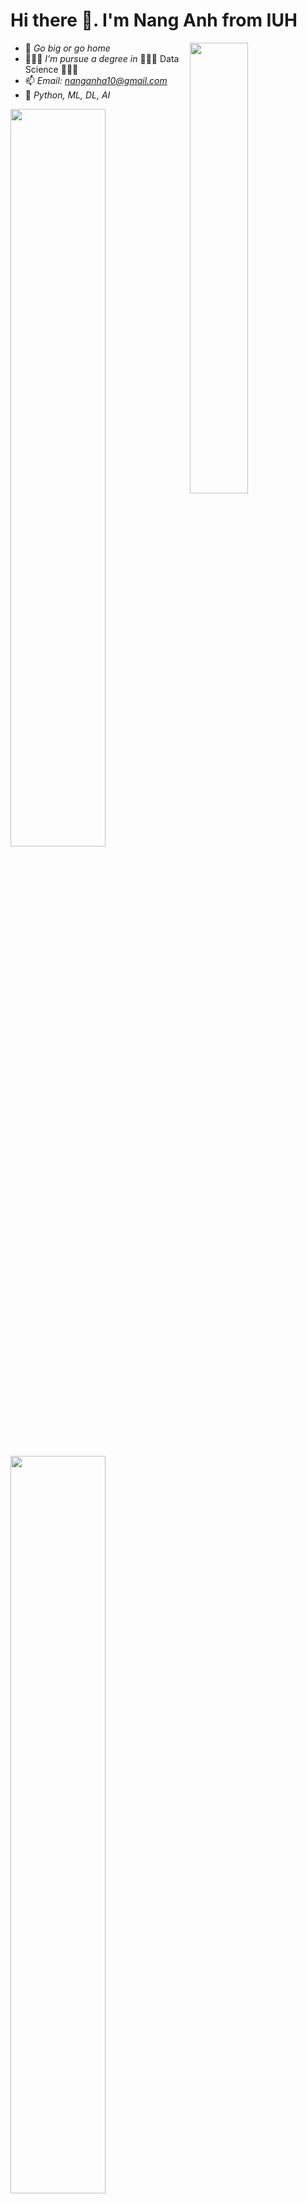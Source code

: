 # Hi there 👋. I'm Nang Anh from IUH
<img  align="right" width="43%"  src="https://user-images.githubusercontent.com/105137720/210086652-55b3a78e-82f6-4841-8b9c-461e9718dc5d.gif" />

- 💭 *Go big or go home*
- 🙋🏻‍♂️ *I’m pursue a degree in* 🧑🏻‍🔬 Data Science 🧑🏻‍💻
- 📫 *Email: nanganha10@gmail.com*
- 🤩 *Python, ML, DL, AI*

<div align=left>
  <a href="#" title="NangAnhIUH">
    <img style="margin-bottom: 10px;" align = "left" width="55%" src="https://github-readme-stats.vercel.app/api?username=NangAnhIUH&theme=tokyonight&show_icons=true&hide=contribs" />
  </a>
</div>
<div align=left>
  <a href="#" title="NangAnhIUH">
    <img align = "left" width="55%" src="https://github-readme-stats.vercel.app/api/top-langs/?username=NangAnhIUH&layout=compact&show_icons=true&theme=tokyonight" style="vertical-align: top;" />
  </a>
</div>
<br>
